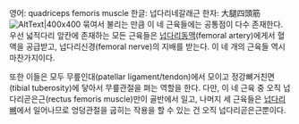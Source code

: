 영어: quadriceps femoris muscle
한글: 넙다리네갈래근
한자: 大腿四頭筋
![AltText|400x400](https://i.namu.wiki/i/dCjO5MpaBflh_zE-aJ5Cgc-rWwzX59bRyeKl6cM0l_w5Tzgd-EYmuEU2D_xPHcGXVIUhoLr_5RhM36h_0Q3K8yQZtLSlodymODFMlN5gJbe7zTYZPybPuEG4SzNo-qmt1RgOkkCvbIVBV8SuNr6_rA.webp)
묶여서 불리는 만큼 이 네 근육들에는 공통점이 다수 존재한다. 우선 넓적다리 앞칸에 존재하는 모든 근육들은 [넙다리동맥](https://namu.wiki/w/%EB%84%99%EB%8B%A4%EB%A6%AC%EB%8F%99%EB%A7%A5 "넙다리동맥")(femoral artery)에게서 혈액을 공급받고, 넙다리신경(femoral nerve)의 지배를 받는다. 이 네 개의 근육들 역시 마찬가지이다.  
  
또한 이들은 모두 무릎인대(patellar ligament/tendon)에서 모이고 정강뼈거친면(tibial tuberosity)에 닿아서 무릎관절을 펴는 역할을 한다. 다만, 이 네 근육 중 오직 넙다리곧은근(rectus femoris muscle)만이 골반에서 일고, 나머지 세 근육들은 [넙다리뼈](https://namu.wiki/w/%EB%84%99%EB%8B%A4%EB%A6%AC%EB%BC%88 "넙다리뼈")에서 일어나므로 엉덩관절을 굽히는 작용을 할 수 있는 건 오직 넙다리곧은근뿐이다.